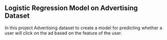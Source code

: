 ## Logistic Regression Model on Advertising Dataset
In this project Advertising dataset to create a model for predicting whether a user will click on the ad based on the feature of the user.
